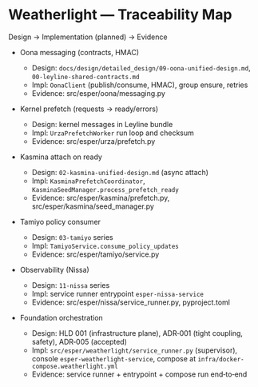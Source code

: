 # Weatherlight — Traceability Map

Design → Implementation (planned) → Evidence

- Oona messaging (contracts, HMAC)
  - Design: `docs/design/detailed_design/09-oona-unified-design.md`, `00-leyline-shared-contracts.md`
  - Impl: `OonaClient` (publish/consume, HMAC), group ensure, retries
  - Evidence: src/esper/oona/messaging.py

- Kernel prefetch (requests → ready/errors)
  - Design: kernel messages in Leyline bundle
  - Impl: `UrzaPrefetchWorker` run loop and checksum
  - Evidence: src/esper/urza/prefetch.py

- Kasmina attach on ready
  - Design: `02-kasmina-unified-design.md` (async attach)
  - Impl: `KasminaPrefetchCoordinator`, `KasminaSeedManager.process_prefetch_ready`
  - Evidence: src/esper/kasmina/prefetch.py, src/esper/kasmina/seed_manager.py

- Tamiyo policy consumer
  - Design: `03-tamiyo` series
  - Impl: `TamiyoService.consume_policy_updates`
  - Evidence: src/esper/tamiyo/service.py

- Observability (Nissa)
  - Design: `11-nissa` series
  - Impl: service runner entrypoint `esper-nissa-service`
  - Evidence: src/esper/nissa/service_runner.py, pyproject.toml

- Foundation orchestration
  - Design: HLD 001 (infrastructure plane), ADR‑001 (tight coupling, safety), ADR‑005 (accepted)
  - Impl: `src/esper/weatherlight/service_runner.py` (supervisor), console `esper-weatherlight-service`, compose at `infra/docker-compose.weatherlight.yml`
  - Evidence: service runner + entrypoint + compose run end‑to‑end
